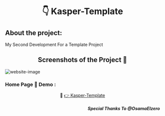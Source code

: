 <h1 align="center"> 👇 Kasper-Template</h1>

<h2>About the project:</h2>
<p>My Second Development For a Template Project</p>
<h2 align="center">Screenshots of the Project 📸</h2>
<img src="https://i.imgur.com/Dd7DXmW.png" alt="website-image">

<h3> Home Page 🏡 Demo :</h3>
<div align="center">🎁 <a href="https://ahmedmido77.github.io/Kasper-Template/"> 👉 Kasper-Template</a></div>
<h5 align="right">Special Thanks To @OsamaElzero</h5>
